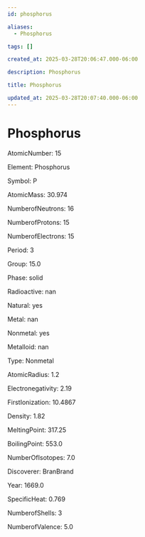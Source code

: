 ```yaml
---
id: phosphorus

aliases:
  - Phosphorus

tags: []

created_at: 2025-03-28T20:06:47.000-06:00

description: Phosphorus

title: Phosphorus

updated_at: 2025-03-28T20:07:40.000-06:00
---
```


# Phosphorus

AtomicNumber: 15

Element: Phosphorus

Symbol: P

AtomicMass: 30.974

NumberofNeutrons: 16

NumberofProtons: 15

NumberofElectrons: 15

Period: 3

Group: 15.0

Phase: solid

Radioactive: nan

Natural: yes

Metal: nan

Nonmetal: yes

Metalloid: nan

Type: Nonmetal

AtomicRadius: 1.2

Electronegativity: 2.19

FirstIonization: 10.4867

Density: 1.82

MeltingPoint: 317.25

BoilingPoint: 553.0

NumberOfIsotopes: 7.0

Discoverer: BranBrand

Year: 1669.0

SpecificHeat: 0.769

NumberofShells: 3

NumberofValence: 5.0
